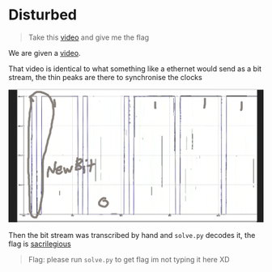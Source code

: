 # Disturbed
>Take this [video](disturbed.mp4) and give me the flag

We are given a [video](disturbed.mp4).

That video is identical to what something like a ethernet would send as a bit stream, the thin peaks are there to synchronise the clocks

![a picture is supposed to be here to explain this more clearly](pic.png)

Then the bit stream was transcribed by hand and `solve.py` decodes it, the flag is [sacrilegious](https://www.youtube.com/watch?v=BvsvaCU6i1M)

> Flag: please run `solve.py` to get flag im not typing it here XD
